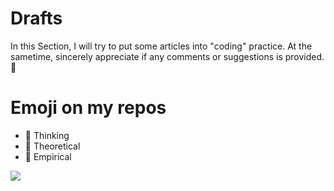 # Drafts
In this Section, I will try to put some articles into "coding" practice.
At the sametime, sincerely appreciate if any comments or suggestions is provided.:pray:

# Emoji on my repos

- :speech_balloon: Thinking
- :bookmark_tabs: Theoretical
- :microscope: Empirical


![](https://img3.doubanio.com/view/note/l/mF4i6BThGCvQ9ITlI66aow/28788450/x41531575.jpg)

